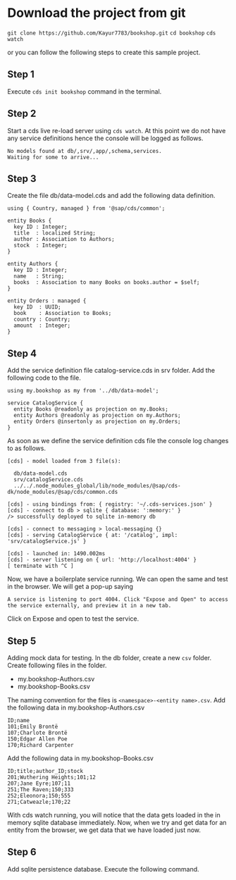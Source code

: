 # Download the project from git

`git clone https://github.com/Kayur7783/bookshop.git`
`cd bookshop`
`cds watch`

or you can follow the following steps to create this sample project.

## Step 1

Execute `cds init bookshop` command in the terminal.

## Step 2

Start a cds live re-load server using `cds watch`. 
At this point we do not have any service definitions hence the console will be logged as follows.
   ``` 
   No models found at db/,srv/,app/,schema,services.
   Waiting for some to arrive...
```

## Step 3
Create the file db/data-model.cds and add the following data definition.


```namespace my.bookshop;
using { Country, managed } from '@sap/cds/common';

entity Books {
  key ID : Integer;
  title  : localized String;
  author : Association to Authors;
  stock  : Integer;
}

entity Authors {
  key ID : Integer;
  name   : String;
  books  : Association to many Books on books.author = $self;
}

entity Orders : managed {
  key ID  : UUID;
  book    : Association to Books;
  country : Country;
  amount  : Integer;
}
```

## Step 4
Add the service definition file catalog-service.cds in srv folder.
Add the following code to the file. 
```
using my.bookshop as my from '../db/data-model';

service CatalogService {
  entity Books @readonly as projection on my.Books;
  entity Authors @readonly as projection on my.Authors;
  entity Orders @insertonly as projection on my.Orders;
}
```

As soon as we define the service definition cds file the console log changes to as follows. 
```
[cds] - model loaded from 3 file(s):

  db/data-model.cds
  srv/catalogService.cds
  ../../.node_modules_global/lib/node_modules/@sap/cds-dk/node_modules/@sap/cds/common.cds

[cds] - using bindings from: { registry: '~/.cds-services.json' }
[cds] - connect to db > sqlite { database: ':memory:' }
/> successfully deployed to sqlite in-memory db

[cds] - connect to messaging > local-messaging {}
[cds] - serving CatalogService { at: '/catalog', impl: 'srv/catalogService.js' }

[cds] - launched in: 1490.002ms
[cds] - server listening on { url: 'http://localhost:4004' }
[ terminate with ^C ]
```
Now, we have a boilerplate service running. 
We can open the same and test in the browser. 
We will get a pop-up saying 
```
A service is listening to port 4004. Click "Expose and Open" to access the service externally, and preview it in a new tab.
```
Click on Expose and open to test the service. 

## Step 5
Adding mock data for testing.
In the db folder, create a new `csv` folder. 
Create following files in the folder. 
* my.bookshop-Authors.csv
* my.bookshop-Books.csv

The naming convention for the files is `<namespace>-<entity name>.csv`.
Add the following data in my.bookshop-Authors.csv
```
ID;name
101;Emily Brontë
107;Charlote Brontë
150;Edgar Allen Poe
170;Richard Carpenter
```

Add the following data in my.bookshop-Books.csv
```
ID;title;author_ID;stock
201;Wuthering Heights;101;12
207;Jane Eyre;107;11
251;The Raven;150;333
252;Eleonora;150;555
271;Catweazle;170;22
```
With cds watch running, you will notice that the data gets loaded in the in memory sqlite database immediately. 
Now, when we try and get data for an entity from the browser, we get data that we have loaded just now. 

## Step 6
Add sqlite persistence database.
Execute the following command. 
```cds deploy --to sqlite:bookshop.db
```


